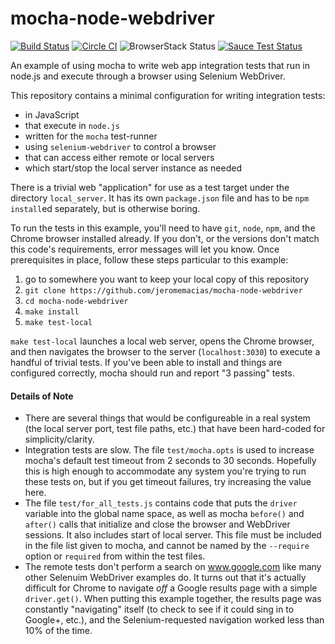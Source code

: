 mocha-node-webdriver
====================
[![Build Status](https://travis-ci.org/jeromemacias/mocha-node-webdriver.svg?branch=master)](https://travis-ci.org/jeromemacias/mocha-node-webdriver) [![Circle CI](https://circleci.com/gh/jeromemacias/mocha-node-webdriver/tree/master.svg?style=shield)](https://circleci.com/gh/jeromemacias/mocha-node-webdriver/tree/master) ![BrowserStack Status](https://www.browserstack.com/automate/badge.svg?badge_key=cVhLSm5lN25sTzNXVzZvOTBrcDRLdz09LS1LbmcwbzRudFlDZzhPUmtvOGQrQUV3PT0=--a6ea787fb17a270475e987369a9ebec9689914de%) [![Sauce Test Status](https://saucelabs.com/buildstatus/jeromemacias-mocha)](https://saucelabs.com/u/jeromemacias-mocha)

An example of using mocha to write web app integration tests that run in node.js
and execute through a browser using Selenium WebDriver.

This repository contains a minimal configuration for writing integration tests:

* in JavaScript
* that execute in `node.js`
* written for the `mocha` test-runner
* using `selenium-webdriver` to control a browser
* that can access either remote or local servers
* which start/stop the local server instance as needed

There is a trivial web "application" for use as a test target under the
directory `local_server`.  It has its own `package.json` file and has to
be `npm install`ed separately, but is otherwise boring.

To run the tests in this example, you'll need to have `git`, `node`,
`npm`, and the Chrome browser installed already.  If you don't, or the versions
don't match this code's requirements, error messages will let you know.
Once prerequisites in place, follow these steps particular to
this example:

1. go to somewhere you want to keep your local copy of this repository
2. `git clone https://github.com/jeromemacias/mocha-node-webdriver`
3. `cd mocha-node-webdriver`
4. `make install`
8. `make test-local`

`make test-local` launches a local web server, opens the Chrome browser, and
then navigates the browser to the server (`localhost:3030`) to execute a
handful of trivial tests.
If you've been able to install and things are configured correctly, mocha
should run and report "3 passing" tests.

#### Details of Note

* There are several things that would be configureable in a real system
(the local server port, test file paths, etc.) that have been
hard-coded for simplicity/clarity.
* Integration tests are slow.  The file `test/mocha.opts` is used
to increase mocha's default test timeout from 2 seconds to 30
seconds.  Hopefully this is high enough to accommodate any system
you're trying to run these tests on, but if you get timeout failures,
try increasing the value here.
* The file `test/for_all_tests.js` contains code that puts the
`driver` variable into the global name space, as well as mocha
`before()` and `after()` calls that initialize and close the
browser and WebDriver sessions. It also includes start of local server.
This file must be included in the file list given to mocha, and cannot
be named by the `--require` option or `required` from within the test files.
* The remote tests don't perform a search on www.google.com like
many other Selenuim WebDriver examples do.  It turns out that it's
actually difficult for Chrome to navigate *off* a Google results
page with a simple `driver.get()`.  When putting this example
together, the results page was constantly "navigating" itself
(to check to see if it could sing in to Google+, etc.), and the
Selenium-requested navigation worked less than 10% of the time.

